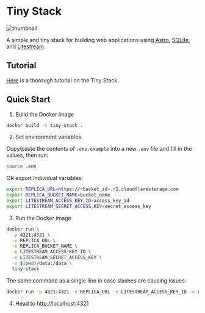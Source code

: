 # Tiny Stack

![thumbnail](https://github.com/Sh4yy/tiny-stack/assets/23535123/d33b50cd-ca17-4a39-9154-237442fc6c8a)

A simple and tiny stack for building web applications using [Astro](https://astro.build), [SQLite](https://www.sqlite.org/index.html), and [Litestream](https://litestream.io).

## Tutorial

[Here](https://logsnag.com/blog/the-tiny-stack) is a thorough tutorial on the Tiny Stack.

## Quick Start

1. Build the Docker image

```bash
docker build -t tiny-stack .
```

2. Set environment variables

Copy/paste the contents of `.env.example` into a new `.env` file and fill in the values, then run:

```bash
source .env
```

OR export individual variables:

```bash
export REPLICA_URL=https://<bucket_id>.r2.cloudflarestorage.com
export REPLICA_BUCKET_NAME=bucket_name
export LITESTREAM_ACCESS_KEY_ID=access_key_id
export LITESTREAM_SECRET_ACCESS_KEY=secret_access_key
```

3. Run the Docker image

```bash
docker run \
  -p 4321:4321 \
  -e REPLICA_URL \
  -e REPLICA_BUCKET_NAME \
  -e LITESTREAM_ACCESS_KEY_ID \
  -e LITESTREAM_SECRET_ACCESS_KEY \
  -v $(pwd)/data:/data \
  tiny-stack
```

The same command as a single line in case slashes are causing issues:

```bash
docker run -p 4321:4321 -e REPLICA_URL -e LITESTREAM_ACCESS_KEY_ID -e LITESTREAM_SECRET_ACCESS_KEY -v $(pwd)/data:/data tiny-stack
```

4. Head to http://localhost:4321

